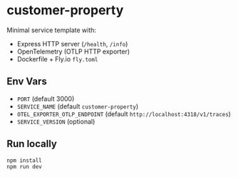 # customer-property

Minimal service template with:
- Express HTTP server (`/health`, `/info`)
- OpenTelemetry (OTLP HTTP exporter)
- Dockerfile + Fly.io `fly.toml`

## Env Vars
- `PORT` (default 3000)
- `SERVICE_NAME` (default `customer-property`)
- `OTEL_EXPORTER_OTLP_ENDPOINT` (default `http://localhost:4318/v1/traces`)
- `SERVICE_VERSION` (optional)

## Run locally
```bash
npm install
npm run dev
```
